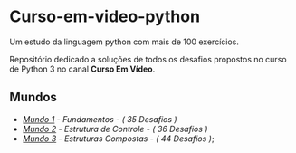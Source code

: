 # Curso-em-video-python
Um estudo da linguagem python com mais de 100 exercícios.
</h1>
  
Repositório dedicado a soluções de todos os desafios propostos no curso de Python 3 no canal **Curso Em Vídeo**.

## Mundos
- [*Mundo 1*](https://github.com/matheusfelipeog/curso-em-video-python3/tree/master/Mundo_1_Fundamentos) - *Fundamentos - ( 35 Desafios )*
- [*Mundo 2*](https://github.com/matheusfelipeog/curso-em-video-python3/tree/master/Mundo_2_EstruturasDeControle) - *Estrutura de Controle - ( 36 Desafios )*
- [*Mundo 3*](https://github.com/matheusfelipeog/curso-em-video-python3/tree/master/Mundo_3_EstruturasCompostas) - *Estruturas Compostas - ( 44 Desafios )*;
